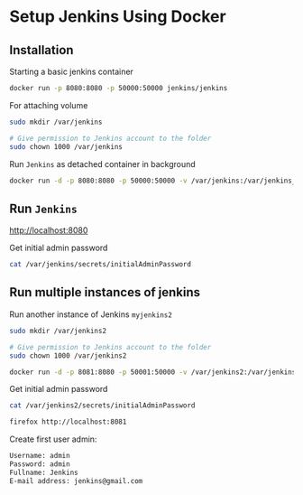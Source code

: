 # Setup Jenkins Using Docker

## Installation

Starting a basic jenkins container

```sh
docker run -p 8080:8080 -p 50000:50000 jenkins/jenkins
```

For attaching volume

```sh
sudo mkdir /var/jenkins

# Give permission to Jenkins account to the folder
sudo chown 1000 /var/jenkins
```

Run `Jenkins` as detached container in background

```sh
docker run -d -p 8080:8080 -p 50000:50000 -v /var/jenkins:/var/jenkins_home --name myjenkins1 jenkins/jenkins:latest
```

## Run `Jenkins`

[http://localhost:8080](http://localhost:8080)

Get initial admin password

```sh
cat /var/jenkins/secrets/initialAdminPassword
```

## Run multiple instances of jenkins

Run another instance of Jenkins `myjenkins2`

```sh
sudo mkdir /var/jenkins2

# Give permission to Jenkins account to the folder
sudo chown 1000 /var/jenkins2

docker run -d -p 8081:8080 -p 50001:50000 -v /var/jenkins2:/var/jenkins_home --name myjenkins2 jenkins/jenkins:latest
```

Get initial admin password

```sh
cat /var/jenkins2/secrets/initialAdminPassword
```

```sh
firefox http://localhost:8081
```

Create first user admin:

```sh
Username: admin
Password: admin
Fullname: Jenkins
E-mail address: jenkins@gmail.com
```
